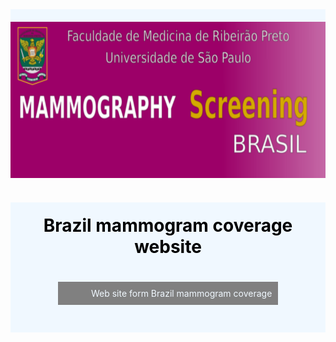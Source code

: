 <div style="display: flex; align-items: center;
  justify-content: center; background: aliceblue; ; padding-top: 20px;">
    <img src="./static/_media/mammographyApp.png" height="250">
</div>
<div style="background: aliceblue;">
<h1 style="color: black; text-align: center; padding: 20px;">Brazil mammogram coverage website</h1>

<p style="display: flex;
  justify-content: right; margin-left: 15%; margin-right: 15%; background: gray; color: aliceblue; padding: 2%;">Web site form Brazil mammogram coverage</p>
<div style="background: aliceblue; height: 30px"></div>
</div>
